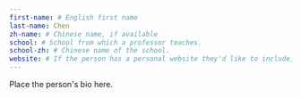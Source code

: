 ```yaml
---
first-name: # English first name
last-name: Chen
zh-name: # Chinese name, if available
school: # School from which a professor teaches.
school-zh: # Chinese name of the school.
website: # If the person has a personal website they'd like to include, include it here. Otherwise, remove this line.
---
```


Place the person's bio here.